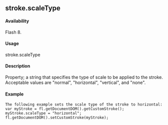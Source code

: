 ## stroke.scaleType

#### Availability

Flash 8.

#### Usage

stroke.scaleType

#### Description

Property; a string that specifies the type of scale to be applied to the stroke. Acceptable values are "normal", "horizontal", "vertical", and "none".

#### Example

```
The following example sets the scale type of the stroke to horizontal:
var myStroke = fl.getDocumentDOM().getCustomStroke(); myStroke.scaleType = "horizontal"; fl.getDocumentDOM().setCustomStroke(myStroke);

```